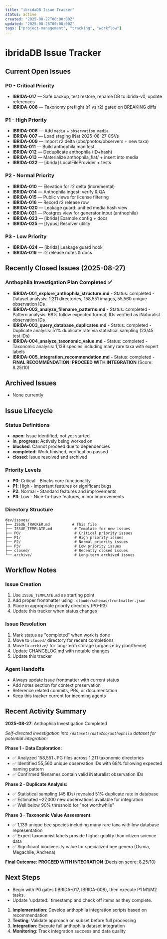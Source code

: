 ```yaml
---
title: "ibridaDB Issue Tracker"
status: active
created: "2025-08-27T00:00:00Z"
updated: "2025-08-28T00:00:00Z"
tags: ["project-management", "tracking", "workflow"]
---
```


# ibridaDB Issue Tracker

## Current Open Issues

### P0 - Critical Priority
- **IBRIDA-017** — Safe backup, test restore, rename DB to ibrida-v0, update references
- **IBRIDA-008** — Taxonomy preflight (r1 vs r2) gated on BREAKING diffs

### P1 - High Priority
- **IBRIDA-006** — Add `media` + `observation_media`
- **IBRIDA-007** — Load staging iNat 2025-08-27 CSVs
- **IBRIDA-009** — Import r2 delta (obs/photos/observers + new taxa)
- **IBRIDA-011** — Build anthophila manifest
- **IBRIDA-012** — Deduplicate anthophila (ID+hash)
- **IBRIDA-013** — Materialize anthophila_flat/ + insert into media
- **IBRIDA-022** — [ibrida] LocalFileProvider + tests

### P2 - Normal Priority
- **IBRIDA-010** — Elevation for r2 delta (incremental)
- **IBRIDA-014** — Anthophila ingest: verify & QA
- **IBRIDA-015** — Public views for license filtering
- **IBRIDA-016** — Record r2 release row
- **IBRIDA-020** — Leakage guard: unified media hash view
- **IBRIDA-021** — Postgres view for generator input (anthophila)
- **IBRIDA-023** — [ibrida] Example config + docs
- **IBRIDA-025** — [typus] Resolver utility

### P3 - Low Priority
- **IBRIDA-024** — [ibrida] Leakage guard hook
- **IBRIDA-019** — r2 release notes & docs

## Recently Closed Issues (2025-08-27)

### Anthophila Investigation Plan Completed ✅
- **IBRIDA-001_explore_anthophila_structure.md** - Status: completed - Dataset analysis: 1,211 directories, 158,551 images, 55,560 unique observation IDs
- **IBRIDA-002_analyze_filename_patterns.md** - Status: completed - Pattern analysis: 68% follow expected format, IDs verified as iNaturalist observation IDs
- **IBRIDA-003_query_database_duplicates.md** - Status: completed - Duplicate analysis: 51% duplicate rate via statistical sampling (23/45 test IDs)
- **IBRIDA-004_analyze_taxonomic_value.md** - Status: completed - Taxonomic analysis: 1,139 species including many rare taxa with expert labels
- **IBRIDA-005_integration_recommendation.md** - Status: completed - **FINAL RECOMMENDATION: PROCEED WITH INTEGRATION** (Score: 8.25/10)

## Archived Issues

- None currently

## Issue Lifecycle

### Status Definitions
- **open**: Issue identified, not yet started
- **in_progress**: Actively being worked on
- **blocked**: Cannot proceed due to dependencies
- **completed**: Work finished, verification passed  
- **closed**: Issue resolved and archived

### Priority Levels
- **P0**: Critical - Blocks core functionality
- **P1**: High - Important features or significant bugs
- **P2**: Normal - Standard features and improvements
- **P3**: Low - Nice-to-have features, minor improvements

### Directory Structure
```
dev/issues/
├── ISSUE_TRACKER.md          # This file
├── ISSUE_TEMPLATE.md          # Template for new issues
├── P0/                        # Critical priority issues
├── P1/                        # High priority issues  
├── P2/                        # Normal priority issues
├── P3/                        # Low priority issues
├── closed/                    # Recently closed issues
└── archive/                   # Long-term archived issues
```

## Workflow Notes

### Issue Creation
1. Use `ISSUE_TEMPLATE.md` as starting point
2. Add proper frontmatter using `.claude/schemas/frontmatter.json`
3. Place in appropriate priority directory (P0-P3)
4. Update this tracker when status changes

### Issue Resolution  
1. Mark status as "completed" when work is done
2. Move to `closed/` directory for recent completions
3. Move to `archive/` for long-term storage (organize by plan/theme)
4. Update CHANGELOG.md with notable changes
5. Update this tracker

### Agent Handoffs
- Always update issue frontmatter with current status
- Add notes section for context preservation
- Reference related commits, PRs, or documentation
- Keep this tracker current for incoming agents

## Recent Activity Summary

**2025-08-27**: Anthophila Investigation Completed

*Self-directed investigation into `/datasets/dataZoo/anthophila` dataset for potential integration:*

**Phase 1 - Data Exploration:**
- ✅ Analyzed 158,551 JPG files across 1,211 taxonomic directories
- ✅ Identified 55,560 unique observation IDs with 68% following expected naming pattern
- ✅ Confirmed filenames contain valid iNaturalist observation IDs

**Phase 2 - Duplicate Analysis:**
- ✅ Statistical sampling (45 IDs) revealed 51% duplicate rate in database
- ✅ Estimated ~27,000 new observations available for integration
- ✅ Well below 90% threshold for "not worthwhile"

**Phase 3 - Taxonomic Value Assessment:**
- ✅ 1,139 unique bee species including many rare taxa with low database representation
- ✅ Expert taxonomist labels provide higher quality than citizen science data
- ✅ Significant biodiversity value for specialized bee genera (Osmia, Megachile, Andrena)

**Final Outcome**: **PROCEED WITH INTEGRATION** (Decision score: 8.25/10)

## Next Steps

- Begin with P0 gates (IBRIDA-017, IBRIDA-008), then execute P1 M1/M2 tasks.
- Update 'updated:' timestamp and check off items as they complete.

1. **Implementation**: Develop anthophila integration scripts based on recommendation
2. **Testing**: Validate approach on subset before full processing  
3. **Integration**: Execute full anthophila dataset integration
4. **Monitoring**: Track integration success and data quality
